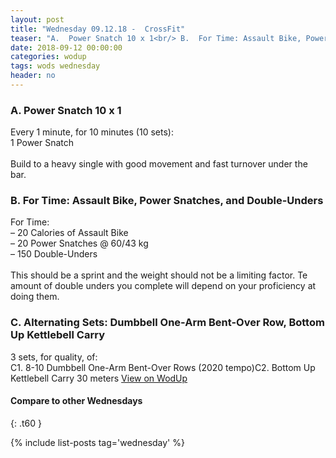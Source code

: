 ```yaml
---
layout: post
title: "Wednesday 09.12.18 -  CrossFit"
teaser: "A.  Power Snatch 10 x 1<br/> B.  For Time: Assault Bike, Power Snatches, and Double-Unders<br/> C. Alternating Sets: Dumbbell One-Arm Bent-Over Row, Bottom Up Kettlebell Carry"
date: 2018-09-12 00:00:00
categories: wodup
tags: wods wednesday
header: no
---
```



<h3>A.  Power Snatch 10 x 1</h3>
Every 1 minute, for 10 minutes (10 sets):<br/>1 Power Snatch<br/><br/>Build to a heavy single with good movement and fast turnover under the bar.
<h3>B.  For Time: Assault Bike, Power Snatches, and Double-Unders</h3>
For Time:<br/>– 20 Calories of Assault Bike<br/>– 20 Power Snatches @ 60/43 kg<br/>– 150 Double-Unders<br/><br/>This should be a sprint and the weight should not be a limiting factor.  Te amount of double unders you complete will depend on your proficiency at doing them.
<h3>C. Alternating Sets: Dumbbell One-Arm Bent-Over Row, Bottom Up Kettlebell Carry</h3>
3 sets, for quality,  of:<br/>C1. 8-10 Dumbbell One-Arm Bent-Over Rows (2020 tempo)C2. Bottom Up Kettlebell Carry 30 meters
<a href="https://www.wodup.com/gyms/asphodel/wods/9288" target="blank">View on WodUp</a>


#### Compare to other Wednesdays
{: .t60 }

{% include list-posts tag='wednesday' %}